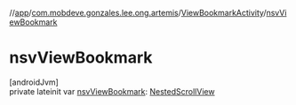 //[app](../../../index.md)/[com.mobdeve.gonzales.lee.ong.artemis](../index.md)/[ViewBookmarkActivity](index.md)/[nsvViewBookmark](nsv-view-bookmark.md)

# nsvViewBookmark

[androidJvm]\
private lateinit var [nsvViewBookmark](nsv-view-bookmark.md): [NestedScrollView](https://developer.android.com/reference/kotlin/androidx/core/widget/NestedScrollView.html)
